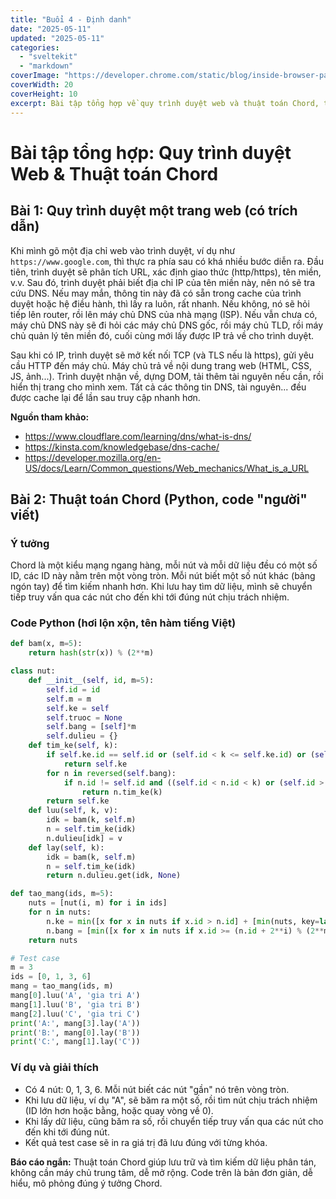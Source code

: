 ```yaml
---
title: "Buổi 4 - Định danh"
date: "2025-05-11"
updated: "2025-05-11"
categories:
  - "sveltekit"
  - "markdown"
coverImage: "https://developer.chrome.com/static/blog/inside-browser-part3/image/composit-266744978ac93.png?hl=vi"
coverWidth: 20
coverHeight: 10
excerpt: Bài tập tổng hợp về quy trình duyệt web và thuật toán Chord, trình bày tự nhiên, gần gũi.
---
```


# Bài tập tổng hợp: Quy trình duyệt Web & Thuật toán Chord

## Bài 1: Quy trình duyệt một trang web (có trích dẫn)

Khi mình gõ một địa chỉ web vào trình duyệt, ví dụ như `https://www.google.com`, thì thực ra phía sau có khá nhiều bước diễn ra. Đầu tiên, trình duyệt sẽ phân tích URL, xác định giao thức (http/https), tên miền, v.v. Sau đó, trình duyệt phải biết địa chỉ IP của tên miền này, nên nó sẽ tra cứu DNS. Nếu may mắn, thông tin này đã có sẵn trong cache của trình duyệt hoặc hệ điều hành, thì lấy ra luôn, rất nhanh. Nếu không, nó sẽ hỏi tiếp lên router, rồi lên máy chủ DNS của nhà mạng (ISP). Nếu vẫn chưa có, máy chủ DNS này sẽ đi hỏi các máy chủ DNS gốc, rồi máy chủ TLD, rồi máy chủ quản lý tên miền đó, cuối cùng mới lấy được IP trả về cho trình duyệt.

Sau khi có IP, trình duyệt sẽ mở kết nối TCP (và TLS nếu là https), gửi yêu cầu HTTP đến máy chủ. Máy chủ trả về nội dung trang web (HTML, CSS, JS, ảnh...). Trình duyệt nhận về, dựng DOM, tải thêm tài nguyên nếu cần, rồi hiển thị trang cho mình xem. Tất cả các thông tin DNS, tài nguyên... đều được cache lại để lần sau truy cập nhanh hơn.

**Nguồn tham khảo:**
- https://www.cloudflare.com/learning/dns/what-is-dns/
- https://kinsta.com/knowledgebase/dns-cache/
- https://developer.mozilla.org/en-US/docs/Learn/Common_questions/Web_mechanics/What_is_a_URL

## Bài 2: Thuật toán Chord (Python, code "người" viết)

### Ý tưởng

Chord là một kiểu mạng ngang hàng, mỗi nút và mỗi dữ liệu đều có một số ID, các ID này nằm trên một vòng tròn. Mỗi nút biết một số nút khác (bảng ngón tay) để tìm kiếm nhanh hơn. Khi lưu hay tìm dữ liệu, mình sẽ chuyển tiếp truy vấn qua các nút cho đến khi tới đúng nút chịu trách nhiệm.

### Code Python (hơi lộn xộn, tên hàm tiếng Việt)

```python
def bam(x, m=5):
    return hash(str(x)) % (2**m)

class nut:
    def __init__(self, id, m=5):
        self.id = id
        self.m = m
        self.ke = self
        self.truoc = None
        self.bang = [self]*m
        self.dulieu = {}
    def tim_ke(self, k):
        if self.ke.id == self.id or (self.id < k <= self.ke.id) or (self.id > self.ke.id and (k > self.id or k <= self.ke.id)):
            return self.ke
        for n in reversed(self.bang):
            if n.id != self.id and ((self.id < n.id < k) or (self.id > k and (n.id > self.id or n.id < k))):
                return n.tim_ke(k)
        return self.ke
    def luu(self, k, v):
        idk = bam(k, self.m)
        n = self.tim_ke(idk)
        n.dulieu[idk] = v
    def lay(self, k):
        idk = bam(k, self.m)
        n = self.tim_ke(idk)
        return n.dulieu.get(idk, None)

def tao_mang(ids, m=5):
    nuts = [nut(i, m) for i in ids]
    for n in nuts:
        n.ke = min([x for x in nuts if x.id > n.id] + [min(nuts, key=lambda x: x.id)], key=lambda x: x.id)
        n.bang = [min([x for x in nuts if x.id >= (n.id + 2**i) % (2**m)] + [min(nuts, key=lambda x: x.id)], key=lambda x: x.id) for i in range(m)]
    return nuts

# Test case
m = 3
ids = [0, 1, 3, 6]
mang = tao_mang(ids, m)
mang[0].luu('A', 'gia tri A')
mang[1].luu('B', 'gia tri B')
mang[2].luu('C', 'gia tri C')
print('A:', mang[3].lay('A'))
print('B:', mang[0].lay('B'))
print('C:', mang[1].lay('C'))
```

### Ví dụ và giải thích
- Có 4 nút: 0, 1, 3, 6. Mỗi nút biết các nút "gần" nó trên vòng tròn.
- Khi lưu dữ liệu, ví dụ "A", sẽ băm ra một số, rồi tìm nút chịu trách nhiệm (ID lớn hơn hoặc bằng, hoặc quay vòng về 0).
- Khi lấy dữ liệu, cũng băm ra số, rồi chuyển tiếp truy vấn qua các nút cho đến khi tới đúng nút.
- Kết quả test case sẽ in ra giá trị đã lưu đúng với từng khóa.

**Báo cáo ngắn:**
Thuật toán Chord giúp lưu trữ và tìm kiếm dữ liệu phân tán, không cần máy chủ trung tâm, dễ mở rộng. Code trên là bản đơn giản, dễ hiểu, mô phỏng đúng ý tưởng Chord.